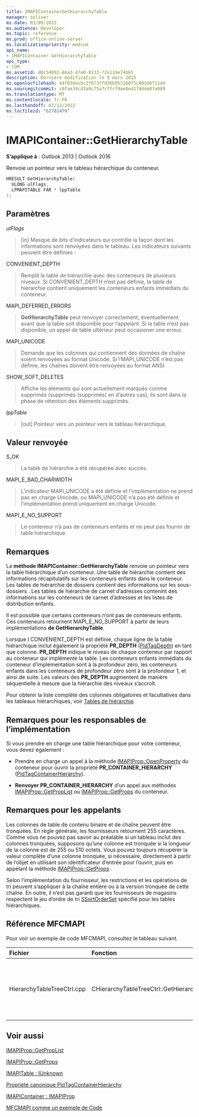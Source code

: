 ```yaml
---
title: IMAPIContainerGetHierarchyTable
manager: soliver
ms.date: 03/09/2015
ms.audience: Developer
ms.topic: reference
ms.prod: office-online-server
ms.localizationpriority: medium
api_name:
- IMAPIContainer.GetHierarchyTable
api_type:
- COM
ms.assetid: d0c54092-86a3-47e0-8133-72e119e74b65
description: Dernière modification le 9 mars 2015
ms.openlocfilehash: 44f03decbc2f673ffd36b95316075c803d8f11d4
ms.sourcegitcommit: c0fae34cd3a9c75a7cffcf9ae8e417ddde07a989
ms.translationtype: MT
ms.contentlocale: fr-FR
ms.lasthandoff: 02/12/2022
ms.locfileid: "62781470"
---
```

# <a name="imapicontainergethierarchytable"></a>IMAPIContainer::GetHierarchyTable

  
  
**S’applique à** : Outlook 2013 | Outlook 2016 
  
Renvoie un pointeur vers le tableau hiérarchique du conteneur.
  
```cpp
HRESULT GetHierarchyTable(
  ULONG ulFlags,
  LPMAPITABLE FAR * lppTable
);
```

## <a name="parameters"></a>Paramètres

 _ulFlags_
  
> [in] Masque de bits d’indicateurs qui contrôle la façon dont les informations sont renvoyées dans le tableau. Les indicateurs suivants peuvent être définies :
    
CONVENIENT_DEPTH 
  
> Remplit la table de hiérarchie avec des conteneurs de plusieurs niveaux. Si CONVENIENT_DEPTH n’est pas définie, la table de hiérarchie contient uniquement les conteneurs enfants immédiats du conteneur.
    
MAPI_DEFERRED_ERRORS 
  
> **GetHierarchyTable** peut renvoyer correctement, éventuellement avant que la table soit disponible pour l’appelant. Si la table n’est pas disponible, un appel de table ultérieur peut occasioner une erreur. 
    
MAPI_UNICODE 
  
> Demande que les colonnes qui contiennent des données de chaîne soient renvoyées au format Unicode. Si l’MAPI_UNICODE n’est pas définie, les chaînes doivent être renvoyées au format ANSI. 
    
SHOW_SOFT_DELETES
  
> Affiche les éléments qui sont actuellement marqués comme supprimés (supprimés (supprimés( en d’autres cas), ils sont dans la phase de rétention des éléments supprimés.
    
 _lppTable_
  
> [out] Pointeur vers un pointeur vers le tableau hiérarchique.
    
## <a name="return-value"></a>Valeur renvoyée

S_OK 
  
> La table de hiérarchie a été récupérée avec succès.
    
MAPI_E_BAD_CHARWIDTH 
  
> L’indicateur MAPI_UNICODE a été définie et l’implémentation ne prend pas en charge Unicode, ou MAPI_UNICODE n’a pas été définie et l’implémentation prend uniquement en charge Unicode.
    
MAPI_E_NO_SUPPORT 
  
> Le conteneur n’a pas de conteneurs enfants et ne peut pas fournir de table hiérarchique.
    
## <a name="remarks"></a>Remarques

La **méthode IMAPIContainer::GetHierarchyTable** renvoie un pointeur vers la table hiérarchique d’un conteneur. Une table de hiérarchie contient des informations récapitulatifs sur les conteneurs enfants dans le conteneur. Les tables de hiérarchie de dossiers contient des informations sur les sous-dossiers . Les tables de hiérarchie de carnet d’adresses contenint des informations sur les conteneurs de carnet d’adresses et les listes de distribution enfants. 
  
Il est possible que certains conteneurs n’ont pas de conteneurs enfants. Ces conteneurs retournent MAPI_E_NO_SUPPORT à partir de leurs implémentations **de GetHierarchyTable**.
  
Lorsque l CONVENIENT_DEPTH est définie, chaque ligne de la table hiérarchique inclut également la propriété **PR_DEPTH** ([PidTagDepth](pidtagdepth-canonical-property.md)) en tant que colonne. **PR_DEPTH** indique le niveau de chaque conteneur par rapport au conteneur qui implémente la table. Les conteneurs enfants immédiats du conteneur d’implémentation sont à la profondeur zéro, les conteneurs enfants dans les conteneurs de profondeur zéro sont à la profondeur 1, et ainsi de suite. Les valeurs des **PR_DEPTH** augmentent de manière séquentielle à mesure que la hiérarchie des niveaux s’accroît. 
  
Pour obtenir la liste complète des colonnes obligatoires et facultatives dans les tableaux hiérarchiques, voir [Tables de hiérarchie](hierarchy-tables.md).
  
## <a name="notes-to-implementers"></a>Remarques pour les responsables de l’implémentation

Si vous prendre en charge une table hiérarchique pour votre conteneur, vous devez également :
  
- Prendre en charge un appel à la méthode [IMAPIProp::OpenProperty](imapiprop-openproperty.md) du conteneur pour ouvrir la propriété **PR_CONTAINER_HIERARCHY** ([PidTagContainerHierarchy](pidtagcontainerhierarchy-canonical-property.md)).
    
- **Renvoyer PR_CONTAINER_HIERARCHY** d’un appel aux méthodes [IMAPIProp::GetPropList](imapiprop-getproplist.md) ou [IMAPIProp::GetProps](imapiprop-getprops.md) du conteneur. 
    
## <a name="notes-to-callers"></a>Remarques pour les appelants

Les colonnes de table de contenu binaire et de chaîne peuvent être tronquées. En règle générale, les fournisseurs retournent 255 caractères. Comme vous ne pouvez pas savoir au préalable si un tableau inclut des colonnes tronquées, supposons qu’une colonne est tronquée si la longueur de la colonne est de 255 ou 510 octets. Vous pouvez toujours récupérer la valeur complète d’une colonne tronquée, si nécessaire, directement à partir de l’objet en utilisant son identificateur d’entrée pour l’ouvrir, puis en appelant la méthode [IMAPIProp::GetProps](imapiprop-getprops.md) . 
  
Selon l’implémentation du fournisseur, les restrictions et les opérations de tri peuvent s’appliquer à la chaîne entière ou à la version tronquée de cette chaîne. En outre, il n’est pas garanti que les fournisseurs de magasins respectent le jeu d’ordre de tri [SSortOrderSet](ssortorderset.md) spécifié pour les tables hiérarchiques. 
  
## <a name="mfcmapi-reference"></a>Référence MFCMAPI

Pour voir un exemple de code MFCMAPI, consultez le tableau suivant.
  
|**Fichier**|**Fonction**|**Commentaire**|
|:-----|:-----|:-----|
|HierarchyTableTreeCtrl.cpp  <br/> |CHierarchyTableTreeCtrl::GetHierarchyTable  <br/> |La classe CHierarchyTableTreeCtrl utilise **GetHierarchyTable** pour obtenir des tables hiérarchiques à afficher dans un contrôle d’arborescence. |
   
## <a name="see-also"></a>Voir aussi



[IMAPIProp::GetPropList](imapiprop-getproplist.md)
  
[IMAPIProp::GetProps](imapiprop-getprops.md)
  
[IMAPITable : IUnknown](imapitableiunknown.md)
  
[Propriété canonique PidTagContainerHierarchy](pidtagcontainerhierarchy-canonical-property.md)
  
[IMAPIContainer : IMAPIProp](imapicontainerimapiprop.md)


[MFCMAPI comme un exemple de Code](mfcmapi-as-a-code-sample.md)

